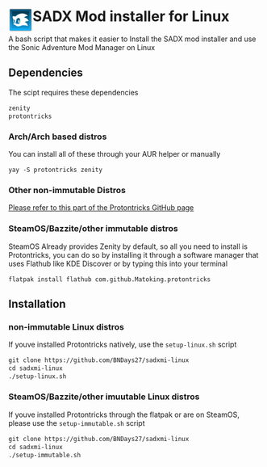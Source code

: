 <h1>
	<a href="#-------------------sa-mod-manager">
	<img width="48" align="left" src="https://github.com/BNDays27/sadxmi-linux/blob/main/samm.png?raw=true">
	</a>
	SADX Mod installer for Linux
</h1>
A bash script that makes it easier to Install the SADX mod installer and use the Sonic Adventure Mod Manager on Linux

## Dependencies
The scipt requires these dependencies
```
zenity
protontricks
```
### Arch/Arch based distros
You can install all of these through your AUR helper or manually
```
yay -S protontricks zenity
```

### Other non-immutable Distros
[Please refer to this part of the Protontricks GitHub page](https://github.com/Matoking/protontricks?tab=readme-ov-file#pipx)


### SteamOS/Bazzite/other immutable distros
SteamOS Already provides Zenity by default, so all you need to install is Protontricks, you can do so by installing it through a software manager that uses Flathub like KDE Discover or by typing this into your terminal
```
flatpak install flathub com.github.Matoking.protontricks
```

## Installation

### non-immutable Linux distros
If youve installed Protontricks natively, use the `setup-linux.sh` script
```
git clone https://github.com/BNDays27/sadxmi-linux
cd sadxmi-linux
./setup-linux.sh
```
### SteamOS/Bazzite/other imuutable Linux distros
If youve installed Protontricks through the flatpak or are on SteamOS, please use the `setup-immutable.sh` script
```
git clone https://github.com/BNDays27/sadxmi-linux
cd sadxmi-linux
./setup-immutable.sh
```
